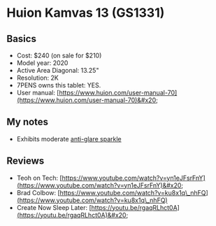 # Huion Kamvas 13 (GS1331)

## Basics

* Cost: $240 (on sale for $210)
* Model year: 2020
* Active Area Diagonal: 13.25"
* Resolution: 2K
* 7PENS owns this tablet: YES.
* User manual: [https://www.huion.com/user-manual-70](https://www.huion.com/user-manual-70)&#x20;

## My notes

* Exhibits moderate [anti-glare sparkle](../../guides/pen-displays/anti-glare-sparkle.md) &#x20;

## Reviews

* Teoh on Tech: [https://www.youtube.com/watch?v=yn1eJFsrFnY](https://www.youtube.com/watch?v=yn1eJFsrFnY)&#x20;
* Brad Colbow: [https://www.youtube.com/watch?v=ku8x1q\_nhFQ](https://www.youtube.com/watch?v=ku8x1q\_nhFQ) &#x20;
* Create Now Sleep Later: [https://youtu.be/rgaqRLhct0A](https://youtu.be/rgaqRLhct0A)&#x20;
